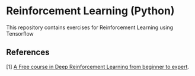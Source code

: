 # Reinforcement Learning (Python)
This repository contains exercises for Reinforcement Learning using Tensorflow

 ## References
 [1] <a href="https://simoninithomas.github.io/Deep_reinforcement_learning_Course/">A Free course in Deep Reinforcement Learning from beginner to expert</a>. 
